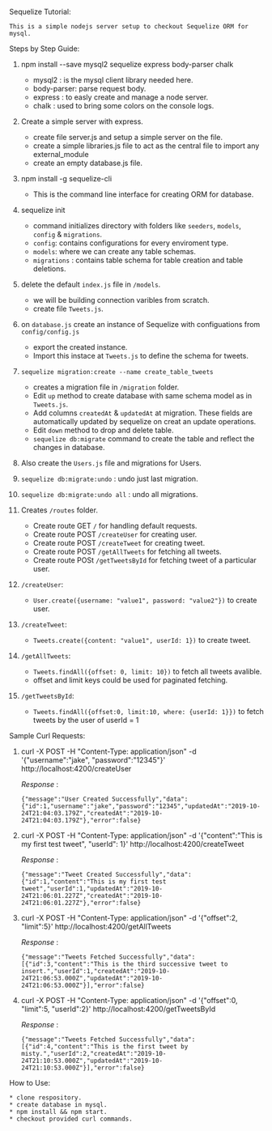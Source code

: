 Sequelize Tutorial:

    This is a simple nodejs server setup to checkout Sequelize ORM for mysql.

Steps by Step Guide:

1. npm install --save mysql2 sequelize express body-parser chalk

   - mysql2 : is the mysql client library needed here.
   - body-parser: parse request body.
   - express : to easly create and manage a node server.
   - chalk : used to bring some colors on the console logs.

2. Create a simple server with express.

   - create file server.js and setup a simple server on the file.
   - create a simple libraries.js file to act as the central file to import
     any external_module
   - create an empty database.js file.

3. npm install -g sequelize-cli

   - This is the command line interface for creating ORM for database.

4. sequelize init

   - command initializes directory with folders like `seeders`, `models`,
     `config` & `migrations`.
   - `config`: contains configurations for every enviroment type.
   - `models`: where we can create any table schemas.
   - `migrations` : contains table schema for table creation and table
     deletions.

5. delete the default `index.js` file in `/models`.

   - we will be building connection varibles from scratch.
   - create file `Tweets.js`.

6. on `database.js` create an instance of Sequelize with configuations from
   `config/config.js`

   - export the created instance.
   - Import this instace at `Tweets.js` to define the schema for tweets.

7. `sequelize migration:create --name create_table_tweets`

   - creates a migration file in `/migration` folder.
   - Edit `up` method to create database with same schema model as in
     `Tweets.js`.
   - Add columns `createdAt` & `updatedAt` at migration. These fields are
     automatically updated by sequelize on creat an update operations.
   - Edit `down` method to drop and delete table.
   - `sequelize db:migrate` command to create the table and reflect the
     changes in database.

8. Also create the `Users.js` file and migrations for Users.

9. `sequelize db:migrate:undo` : undo just last migration.

10. `sequelize db:migrate:undo all` : undo all migrations.

11. Creates `/routes` folder.

    - Create route GET `/` for handling default requests.
    - Create route POST `/createUser` for creating user.
    - Create route POST `/createTweet` for creating tweet.
    - Create route POST `/getAllTweets` for fetching all tweets.
    - Create route POSt `/getTweetsById` for fetching tweet of a particular
      user.

12. `/createUser`:

    - `User.create({username: "value1", password: "value2"})` to create
      user.

13. `/createTweet`:

    - `Tweets.create({content: "value1", userId: 1})` to create tweet.

14. `/getAllTweets`:

    - `Tweets.findAll({offset: 0, limit: 10})` to fetch all tweets avalible.
    - offset and limit keys could be used for paginated fetching.

15. `/getTweetsById`:

    - `Tweets.findAll({offset:0, limit:10, where: {userId: 1}})` to fetch
      tweets by the user of userId = 1

Sample Curl Requests:

1. curl -X POST -H "Content-Type: application/json" -d '{"username":"jake",
   "password":"12345"}' http://localhost:4200/createUser

   _Response_ :

   `{"message":"User Created Successfully","data":{"id":1,"username":"jake","password":"12345","updatedAt":"2019-10-24T21:04:03.179Z","createdAt":"2019-10-24T21:04:03.179Z"},"error":false}`

2. curl -X POST -H "Content-Type: application/json" -d '{"content":"This is
   my first test tweet", "userId": 1}' http://localhost:4200/createTweet

   _Response_ :

   `{"message":"Tweet Created Successfully","data":{"id":1,"content":"This is my first test tweet","userId":1,"updatedAt":"2019-10-24T21:06:01.227Z","createdAt":"2019-10-24T21:06:01.227Z"},"error":false}`

3. curl -X POST -H "Content-Type: application/json" -d '{"offset":2,
   "limit":5}' http://localhost:4200/getAllTweets

   _Response_ :

   `{"message":"Tweets Fetched Successfully","data":[{"id":3,"content":"This is the third successive tweet to insert.","userId":1,"createdAt":"2019-10-24T21:06:53.000Z","updatedAt":"2019-10-24T21:06:53.000Z"}],"error":false}`

4. curl -X POST -H "Content-Type: application/json" -d '{"offset":0,
   "limit":5, "userId":2}' http://localhost:4200/getTweetsById

   _Response_ :

   `{"message":"Tweets Fetched Successfully","data":[{"id":4,"content":"This is the first tweet by misty.","userId":2,"createdAt":"2019-10-24T21:10:53.000Z","updatedAt":"2019-10-24T21:10:53.000Z"}],"error":false}`

How to Use:

    * clone respository.
    * create database in mysql.
    * npm install && npm start.
    * checkout provided curl commands.
